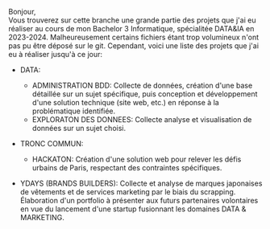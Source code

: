 Bonjour,  
Vous trouverez sur cette branche une grande partie des projets que j'ai eu réaliser au cours de mon Bachelor 3 Informatique, spécialitée DATA&IA en 2023-2024.
Malheureusement certains fichiers étant trop volumineux n'ont pas pu être déposé sur le git. Cependant, voici une liste des projets que j'ai eu à réaliser jusqu'à ce jour:

* DATA:
  - ADMINISTRATION BDD:
    Collecte de données, création d'une base détaillée sur un sujet spécifique, puis conception et développement d'une solution technique (site web, etc.) en réponse à la problématique identifiée.  
  - EXPLORATON DES DONNEES: 
    Collecte analyse et visualisation de données sur un sujet choisi.

* TRONC COMMUN:

  - HACKATON:
    Création d'une solution web pour relever les défis urbains de Paris, respectant des contraintes spécifiques.

* YDAYS (BRANDS BUILDERS):
    Collecte et analyse de marques japonaises de vêtements et de services marketing par le biais du scrapping. Élaboration d'un portfolio à présenter aux futurs partenaires volontaires en vue du lancement d'une startup fusionnant les domaines DATA & MARKETING.